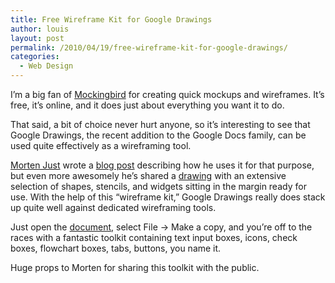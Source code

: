 ```yaml
---
title: Free Wireframe Kit for Google Drawings
author: louis
layout: post
permalink: /2010/04/19/free-wireframe-kit-for-google-drawings/
categories:
  - Web Design
---
```

I&#8217;m a big fan of <a href="http://gomockingbird.com/" onclick="javascript:_gaq.push(['_trackEvent','outbound-article','http://gomockingbird.com']);">Mockingbird</a> for creating quick mockups and wireframes. It&#8217;s free, it&#8217;s online, and it does just about everything you want it to do.

That said, a bit of choice never hurt anyone, so it&#8217;s interesting to see that Google Drawings, the recent addition to the Google Docs family, can be used quite effectively as a wireframing tool.

<a href="http://mortenjust.com/" onclick="javascript:_gaq.push(['_trackEvent','outbound-article','http://mortenjust.com']);">Morten Just</a> wrote a <a href="http://mortenjust.com/2010/04/19/a-wireframe-kit-for-google-drawings/" onclick="javascript:_gaq.push(['_trackEvent','outbound-article','http://mortenjust.com']);">blog post</a> describing how he uses it for that purpose, but even more awesomely he&#8217;s shared a <a href="http://docs.google.com/drawings/edit?id=1PplF62IplwQ4SaabsR9P8HAw7mhilR1MTe71QMMr8iA&hl=en_GB" onclick="javascript:_gaq.push(['_trackEvent','outbound-article','http://docs.google.com']);">drawing</a> with an extensive selection of shapes, stencils, and widgets sitting in the margin ready for use. With the help of this &#8220;wireframe kit,&#8221; Google Drawings really does stack up quite well against dedicated wireframing tools.

Just open the <a href="http://docs.google.com/drawings/edit?id=1PplF62IplwQ4SaabsR9P8HAw7mhilR1MTe71QMMr8iA&hl=en_GB" onclick="javascript:_gaq.push(['_trackEvent','outbound-article','http://docs.google.com']);">document</a>, select File -> Make a copy, and you&#8217;re off to the races with a fantastic toolkit containing text input boxes, icons, check boxes, flowchart boxes, tabs, buttons, you name it.

Huge props to Morten for sharing this toolkit with the public.